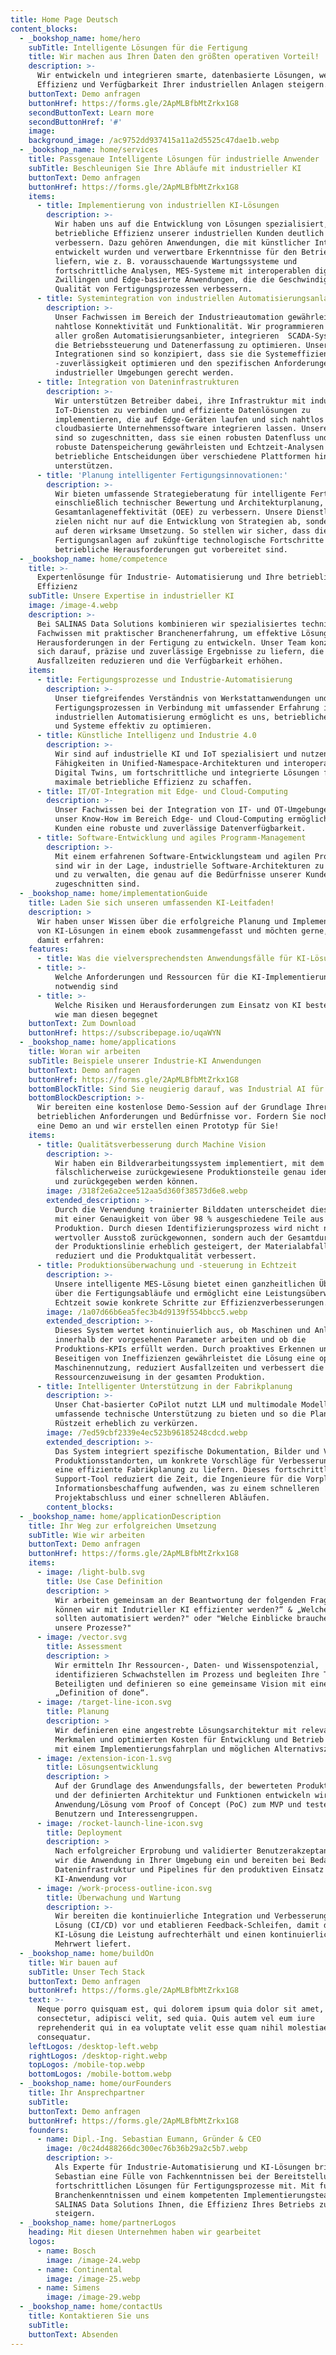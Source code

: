 ```yaml
---
title: Home Page Deutsch
content_blocks:
  - _bookshop_name: home/hero
    subTitle: Intelligente Lösungen für die Fertigung
    title: Wir machen aus Ihren Daten den größten operativen Vorteil!
    description: >-
      Wir entwickeln und integrieren smarte, datenbasierte Lösungen, welche die
      Effizienz und Verfügbarkeit Ihrer industriellen Anlagen steigern.
    buttonText: Demo anfragen
    buttonHref: https://forms.gle/2ApMLBfbMtZrkx1G8
    secondButtonText: Learn more
    secondButtonHref: '#'
    image:
    background_image: /ac9752dd937415a11a2d5525c47dae1b.webp
  - _bookshop_name: home/services
    title: Passgenaue Intelligente Lösungen für industrielle Anwender
    subTitle: Beschleunigen Sie Ihre Abläufe mit industrieller KI
    buttonText: Demo anfragen
    buttonHref: https://forms.gle/2ApMLBfbMtZrkx1G8
    items:
      - title: Implementierung von industriellen KI-Lösungen
        description: >-
          Wir haben uns auf die Entwicklung von Lösungen spezialisiert, die die
          betriebliche Effizienz unserer industriellen Kunden deutlich
          verbessern. Dazu gehören Anwendungen, die mit künstlicher Intelligenz
          entwickelt wurden und verwertbare Erkenntnisse für den Betrieb
          liefern, wie z. B. vorausschauende Wartungssysteme und
          fortschrittliche Analysen, MES-Systeme mit interoperablen digitalen
          Zwillingen und Edge-basierte Anwendungen, die die Geschwindigkeit und
          Qualität von Fertigungsprozessen verbessern.
      - title: Systemintegration von industriellen Automatisierungsanlagen
        description: >-
          Unser Fachwissen im Bereich der Industrieautomation gewährleistet
          nahtlose Konnektivität und Funktionalität. Wir programmieren die SPS
          aller großen Automatisierungsanbieter, integrieren  SCADA-Systeme, um
          die Betriebssteuerung und Datenerfassung zu optimieren. Unsere
          Integrationen sind so konzipiert, dass sie die Systemeffizienz und
          -zuverlässigkeit optimieren und den spezifischen Anforderungen
          industrieller Umgebungen gerecht werden.
      - title: Integration von Dateninfrastrukturen
        description: >-
          Wir unterstützen Betreiber dabei, ihre Infrastruktur mit industriellen
          IoT-Diensten zu verbinden und effiziente Datenlösungen zu
          implementieren, die auf Edge-Geräten laufen und sich nahtlos in
          cloudbasierte Unternehmenssoftware integrieren lassen. Unsere Lösungen
          sind so zugeschnitten, dass sie einen robusten Datenfluss und eine
          robuste Datenspeicherung gewährleisten und Echtzeit-Analysen und
          betriebliche Entscheidungen über verschiedene Plattformen hinweg
          unterstützen.
      - title: 'Planung intelligenter Fertigungsinnovationen:'
        description: >-
          Wir bieten umfassende Strategieberatung für intelligente Fertigung,
          einschließlich technischer Bewertung und Architekturplanung, um die
          Gesamtanlageneffektivität (OEE) zu verbessern. Unsere Dienstleistungen
          zielen nicht nur auf die Entwicklung von Strategien ab, sondern auch
          auf deren wirksame Umsetzung. So stellen wir sicher, dass die
          Fertigungsanlagen auf zukünftige technologische Fortschritte und
          betriebliche Herausforderungen gut vorbereitet sind.
  - _bookshop_name: home/competence
    title: >-
      Expertenlösunge für Industrie- Automatisierung und Ihre betriebliche
      Effizienz
    subTitle: Unsere Expertise in industrieller KI
    image: /image-4.webp
    description: >-
      Bei SALINAS Data Solutions kombinieren wir spezialisiertes technisches
      Fachwissen mit praktischer Branchenerfahrung, um effektive Lösungen für
      Herausforderungen in der Fertigung zu entwickeln. Unser Team konzentriert
      sich darauf, präzise und zuverlässige Ergebnisse zu liefern, die
      Ausfallzeiten reduzieren und die Verfügbarkeit erhöhen.
    items:
      - title: Fertigungsprozesse und Industrie-Automatisierung
        description: >-
          Unser tiefgreifendes Verständnis von Werkstattanwendungen und
          Fertigungsprozessen in Verbindung mit umfassender Erfahrung in der
          industriellen Automatisierung ermöglicht es uns, betriebliche Abläufe
          und Systeme effektiv zu optimieren.
      - title: Künstliche Intelligenz und Industrie 4.0
        description: >-
          Wir sind auf industrielle KI und IoT spezialisiert und nutzen unsere
          Fähigkeiten in Unified-Namespace-Architekturen und interoperablen
          Digital Twins, um fortschrittliche und integrierte Lösungen für
          maximale betriebliche Effizienz zu schaffen.
      - title: IT/OT-Integration mit Edge- und Cloud-Computing
        description: >-
          Unser Fachwissen bei der Integration von IT- und OT-Umgebungen und
          unser Know-How im Bereich Edge- und Cloud-Computing ermöglicht unseren
          Kunden eine robuste und zuverlässige Datenverfügbarkeit.
      - title: Software-Entwicklung und agiles Programm-Management
        description: >-
          Mit einem erfahrenen Software-Entwicklungsteam und agilen Prozessen
          sind wir in der Lage, industrielle Software-Architekturen zu entwerfen
          und zu verwalten, die genau auf die Bedürfnisse unserer Kunden
          zugeschnitten sind.
  - _bookshop_name: home/implementationGuide
    title: Laden Sie sich unseren umfassenden KI-Leitfaden!
    description: >
      Wir haben unser Wissen über die erfolgreiche Planung und Implementierung
      von KI-Lösungen in einem ebook zusammengefasst und möchten gerne, dass Sie
      damit erfahren:
    features:
      - title: Was die vielversprechendsten Anwendungsfälle für KI-Lösungen sind
      - title: >-
          Welche Anforderungen und Ressourcen für die KI-Implementierung
          notwendig sind
      - title: >-
          Welche Risiken und Herausforderungen zum Einsatz von KI bestehen und
          wie man diesen begegnet
    buttonText: Zum Download
    buttonHref: https://subscribepage.io/uqaWYN
  - _bookshop_name: home/applications
    title: Woran wir arbeiten
    subTitle: Beispiele unserer Industrie-KI Anwendungen
    buttonText: Demo anfragen
    buttonHref: https://forms.gle/2ApMLBfbMtZrkx1G8
    bottomBlockTitle: Sind Sie neugierig darauf, was Industrial AI für Ihren Betrieb tun kann?
    bottomBlockDescription: >-
      Wir bereiten eine kostenlose Demo-Session auf der Grundlage Ihrer
      betrieblichen Anforderungen und Bedürfnisse vor. Fordern Sie noch heute
      eine Demo an und wir erstellen einen Prototyp für Sie!
    items:
      - title: Qualitätsverbesserung durch Machine Vision
        description: >-
          Wir haben ein Bildverarbeitungssystem implementiert, mit dem
          fälschlicherweise zurückgewiesene Produktionsteile genau identifiziert
          und zurückgegeben werden können.
        image: /318f2e6a2cee512aa5d360f38573d6e8.webp
        extended_description: >-
          Durch die Verwendung trainierter Bilddaten unterscheidet dieses System
          mit einer Genauigkeit von über 98 % ausgeschiedene Teile aus der
          Produktion. Durch diesen Identifizierungsprozess wird nicht nur
          wertvoller Ausstoß zurückgewonnen, sondern auch der Gesamtdurchsatz
          der Produktionslinie erheblich gesteigert, der Materialabfall
          reduziert und die Produktqualität verbessert.
      - title: Produktionsüberwachung und -steuerung in Echtzeit
        description: >-
          Unsere intelligente MES-Lösung bietet einen ganzheitlichen Überblick
          über die Fertigungsabläufe und ermöglicht eine Leistungsüberwachung in
          Echtzeit sowie konkrete Schritte zur Effizienzverbesserungen.
        image: /1a07d66b6ea5fec3b4d9139f554bbcc5.webp
        extended_description: >-
          Dieses System wertet kontinuierlich aus, ob Maschinen und Anlagen
          innerhalb der vorgesehenen Parameter arbeiten und ob die
          Produktions-KPIs erfüllt werden. Durch proaktives Erkennen und
          Beseitigen von Ineffizienzen gewährleistet die Lösung eine optimale
          Maschinennutzung, reduziert Ausfallzeiten und verbessert die
          Ressourcenzuweisung in der gesamten Produktion.
      - title: Intelligenter Unterstützung in der Fabrikplanung
        description: >-
          Unser Chat-basierter CoPilot nutzt LLM und multimodale Modelle, um
          umfassende technische Unterstützung zu bieten und so die Planungs- und
          Rüstzeit erheblich zu verkürzen.
        image: /7ed59cbf2339e4ec523b96185248cdcd.webp
        extended_description: >-
          Das System integriert spezifische Dokumentation, Bilder und Videos von
          Produktionsstandorten, um konkrete Vorschläge für Verbesserungen und
          eine effiziente Fabrikplanung zu liefern. Dieses fortschrittliche
          Support-Tool reduziert die Zeit, die Ingenieure für die Vorplanung und
          Informationsbeschaffung aufwenden, was zu einem schnelleren
          Projektabschluss und einer schnelleren Abläufen.
        content_blocks:
  - _bookshop_name: home/applicationDescription
    title: Ihr Weg zur erfolgreichen Umsetzung
    subTitle: Wie wir arbeiten
    buttonText: Demo anfragen
    buttonHref: https://forms.gle/2ApMLBfbMtZrkx1G8
    items:
      - image: /light-bulb.svg
        title: Use Case Definition
        description: >
          Wir arbeiten gemeinsam an der Beantwortung der folgenden Fragen: „Wie
          können wir mit Indutrieller KI effizienter werden?“ & „Welche Routinen
          sollten automatisiert werden?" oder "Welche Einblicke brauchen wir in
          unsere Prozesse?"
      - image: /vector.svg
        title: Assessment
        description: >
          Wir ermitteln Ihr Ressourcen-, Daten- und Wissenspotenzial,
          identifizieren Schwachstellen im Prozess und begleiten Ihre Teams und
          Beteiligten und definieren so eine gemeinsame Vision mit einer klaren
          „Definition of done“.
      - image: /target-line-icon.svg
        title: Planung
        description: >
          Wir definieren eine angestrebte Lösungsarchitektur mit relevanten
          Merkmalen und optimierten Kosten für Entwicklung und Betrieb zusammen
          mit einem Implementierungsfahrplan und möglichen Alternativszenarien.
      - image: /extension-icon-1.svg
        title: Lösungsentwicklung
        description: >
          Auf der Grundlage des Anwendungsfalls, der bewerteten Produktvision
          und der definierten Architektur und Funktionen entwickeln wir die
          Anwendung/Lösung vom Proof of Concept (PoC) zum MVP und testen sie mit
          Benutzern und Interessengruppen.
      - image: /rocket-launch-line-icon.svg
        title: Deployment
        description: >
          Nach erfolgreicher Erprobung und validierter Benutzerakzeptanz setzen
          wir die Anwendung in Ihrer Umgebung ein und bereiten bei Bedarf die
          Dateninfrastruktur und Pipelines für den produktiven Einsatz der
          KI-Anwendung vor
      - image: /work-process-outline-icon.svg
        title: Überwachung und Wartung
        description: >-
          Wir bereiten die kontinuierliche Integration und Verbesserung der
          Lösung (CI/CD) vor und etablieren Feedback-Schleifen, damit die
          KI-Lösung die Leistung aufrechterhält und einen kontinuierlichen
          Mehrwert liefert.
  - _bookshop_name: home/buildOn
    title: Wir bauen auf
    subTitle: Unser Tech Stack
    buttonText: Demo anfragen
    buttonHref: https://forms.gle/2ApMLBfbMtZrkx1G8
    text: >-
      Neque porro quisquam est, qui dolorem ipsum quia dolor sit amet,
      consectetur, adipisci velit, sed quia. Quis autem vel eum iure
      reprehenderit qui in ea voluptate velit esse quam nihil molestiae
      consequatur.
    leftLogos: /desktop-left.webp
    rightLogos: /desktop-right.webp
    topLogos: /mobile-top.webp
    bottomLogos: /mobile-bottom.webp
  - _bookshop_name: home/ourFounders
    title: Ihr Ansprechpartner
    subTitle:
    buttonText: Demo anfragen
    buttonHref: https://forms.gle/2ApMLBfbMtZrkx1G8
    founders:
      - name: Dipl.-Ing. Sebastian Eumann, Gründer & CEO
        image: /0c24d488266dc300ec76b36b29a2c5b7.webp
        description: >-
          Als Experte für Industrie-Automatisierung und KI-Lösungen bringt
          Sebastian eine Fülle von Fachkenntnissen bei der Bereitstellung von
          fortschrittlichen Lösungen für Fertigungsprozesse mit. Mit fundierten
          Branchenkenntnissen und einem kompetenten Implementierungsteam hilft
          SALINAS Data Solutions Ihnen, die Effizienz Ihres Betriebs zu
          steigern.
  - _bookshop_name: home/partnerLogos
    heading: Mit diesen Unternehmen haben wir gearbeitet
    logos:
      - name: Bosch
        image: /image-24.webp
      - name: Continental
        image: /image-25.webp
      - name: Simens
        image: /image-29.webp
  - _bookshop_name: home/contactUs
    title: Kontaktieren Sie uns
    subTitle:
    buttonText: Absenden
---
```

